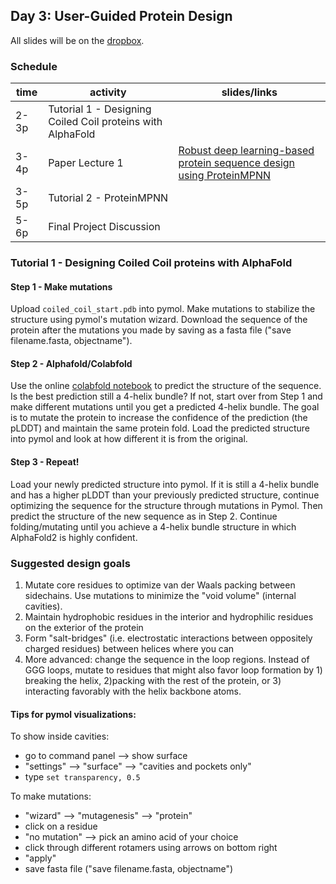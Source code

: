 ## Day 3: User-Guided Protein Design

All slides will be on the [dropbox](https://www.dropbox.com/scl/fo/vuxoqeknepm0tpyx1wcmy/ANFlm2jiOpafGzb12vklr44?rlkey=49zv6kti2tapr0jafcwhdrym6&e=2&dl=0).


### Schedule


| time | activity | slides/links |
|---|---|---|
| 2-3p | Tutorial 1 - Designing Coiled Coil proteins with AlphaFold |  |
| 3-4p | Paper Lecture 1 | [Robust deep learning-based protein sequence design using ProteinMPNN](https://www.science.org/doi/10.1126/science.add2187) |
| 3-5p | Tutorial 2 - ProteinMPNN |  |
| 5-6p | Final Project Discussion |  |



### Tutorial 1 - Designing Coiled Coil proteins with AlphaFold

#### Step 1 - Make mutations
Upload `coiled_coil_start.pdb` into pymol. Make mutations to stabilize the structure using pymol's mutation wizard. Download the sequence of the protein after the mutations you made by saving as a fasta file ("save filename.fasta, objectname").

#### Step 2 - Alphafold/Colabfold
Use the online [colabfold notebook](https://colab.research.google.com/github/sokrypton/ColabFold/blob/main/AlphaFold2.ipynb) to predict the structure of the sequence. Is the best prediction still a 4-helix bundle? If not, start over from Step 1 and make different mutations until you get a predicted 4-helix bundle. The goal is to mutate the protein to increase the confidence of the prediction (the pLDDT) and maintain the same protein fold. Load the predicted structure into pymol and look at how different it is from the original.

#### Step 3 - Repeat! 
Load your newly predicted structure into pymol. If it is still a 4-helix bundle and has a higher pLDDT than your previously predicted structure, continue optimizing the sequence for the structure through mutations in Pymol. Then predict the structure of the new sequence as in Step 2. Continue folding/mutating until you achieve a 4-helix bundle structure in which AlphaFold2 is highly confident.

### Suggested design goals
1. Mutate core residues to optimize van der Waals packing between sidechains. Use mutations to minimize the "void volume" (internal cavities).
2. Maintain hydrophobic residues in the interior and hydrophilic residues on the exterior of the protein
3. Form "salt-bridges" (i.e. electrostatic interactions between oppositely charged residues) between helices where you can
4. More advanced: change the sequence in the loop regions. Instead of GGG loops, mutate to residues that might also favor loop formation by 1) breaking the helix, 2)packing with the rest of the protein, or 3) interacting favorably with the helix backbone atoms.

#### Tips for pymol visualizations:

To show inside cavities:
- go to command panel --> show surface 
- "settings" --> "surface" --> "cavities and pockets only"
- type `set transparency, 0.5`

To make mutations:
- "wizard" --> "mutagenesis" --> "protein"
- click on a residue
- "no mutation" --> pick an amino acid of your choice
- click through different rotamers using arrows on bottom right
- "apply"
- save fasta file ("save filename.fasta, objectname")

